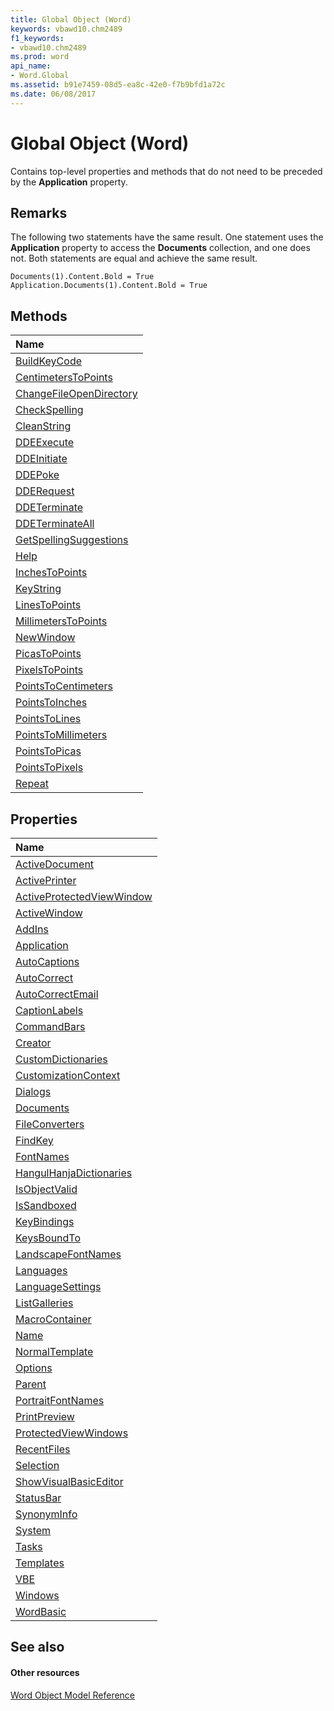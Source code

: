 ```yaml
---
title: Global Object (Word)
keywords: vbawd10.chm2489
f1_keywords:
- vbawd10.chm2489
ms.prod: word
api_name:
- Word.Global
ms.assetid: b91e7459-08d5-ea8c-42e0-f7b9bfd1a72c
ms.date: 06/08/2017
---
```



# Global Object (Word)

Contains top-level properties and methods that do not need to be preceded by the  **Application** property.


## Remarks

The following two statements have the same result. One statement uses the  **Application** property to access the **Documents** collection, and one does not. Both statements are equal and achieve the same result.


```
Documents(1).Content.Bold = True 
Application.Documents(1).Content.Bold = True
```


## Methods



|**Name**|
|:-----|
|[BuildKeyCode](global-buildkeycode-method-word.md)|
|[CentimetersToPoints](global-centimeterstopoints-method-word.md)|
|[ChangeFileOpenDirectory](global-changefileopendirectory-method-word.md)|
|[CheckSpelling](global-checkspelling-method-word.md)|
|[CleanString](global-cleanstring-method-word.md)|
|[DDEExecute](global-ddeexecute-method-word.md)|
|[DDEInitiate](global-ddeinitiate-method-word.md)|
|[DDEPoke](global-ddepoke-method-word.md)|
|[DDERequest](global-dderequest-method-word.md)|
|[DDETerminate](global-ddeterminate-method-word.md)|
|[DDETerminateAll](global-ddeterminateall-method-word.md)|
|[GetSpellingSuggestions](global-getspellingsuggestions-method-word.md)|
|[Help](global-help-method-word.md)|
|[InchesToPoints](global-inchestopoints-method-word.md)|
|[KeyString](global-keystring-method-word.md)|
|[LinesToPoints](global-linestopoints-method-word.md)|
|[MillimetersToPoints](global-millimeterstopoints-method-word.md)|
|[NewWindow](global-newwindow-method-word.md)|
|[PicasToPoints](global-picastopoints-method-word.md)|
|[PixelsToPoints](global-pixelstopoints-method-word.md)|
|[PointsToCentimeters](global-pointstocentimeters-method-word.md)|
|[PointsToInches](global-pointstoinches-method-word.md)|
|[PointsToLines](global-pointstolines-method-word.md)|
|[PointsToMillimeters](global-pointstomillimeters-method-word.md)|
|[PointsToPicas](global-pointstopicas-method-word.md)|
|[PointsToPixels](global-pointstopixels-method-word.md)|
|[Repeat](global-repeat-method-word.md)|

## Properties



|**Name**|
|:-----|
|[ActiveDocument](global-activedocument-property-word.md)|
|[ActivePrinter](global-activeprinter-property-word.md)|
|[ActiveProtectedViewWindow](global-activeprotectedviewwindow-property-word.md)|
|[ActiveWindow](global-activewindow-property-word.md)|
|[AddIns](global-addins-property-word.md)|
|[Application](global-application-property-word.md)|
|[AutoCaptions](global-autocaptions-property-word.md)|
|[AutoCorrect](global-autocorrect-property-word.md)|
|[AutoCorrectEmail](global-autocorrectemail-property-word.md)|
|[CaptionLabels](global-captionlabels-property-word.md)|
|[CommandBars](global-commandbars-property-word.md)|
|[Creator](global-creator-property-word.md)|
|[CustomDictionaries](global-customdictionaries-property-word.md)|
|[CustomizationContext](global-customizationcontext-property-word.md)|
|[Dialogs](global-dialogs-property-word.md)|
|[Documents](global-documents-property-word.md)|
|[FileConverters](global-fileconverters-property-word.md)|
|[FindKey](global-findkey-property-word.md)|
|[FontNames](global-fontnames-property-word.md)|
|[HangulHanjaDictionaries](global-hangulhanjadictionaries-property-word.md)|
|[IsObjectValid](global-isobjectvalid-property-word.md)|
|[IsSandboxed](global-issandboxed-property-word.md)|
|[KeyBindings](global-keybindings-property-word.md)|
|[KeysBoundTo](global-keysboundto-property-word.md)|
|[LandscapeFontNames](global-landscapefontnames-property-word.md)|
|[Languages](global-languages-property-word.md)|
|[LanguageSettings](global-languagesettings-property-word.md)|
|[ListGalleries](global-listgalleries-property-word.md)|
|[MacroContainer](global-macrocontainer-property-word.md)|
|[Name](global-name-property-word.md)|
|[NormalTemplate](global-normaltemplate-property-word.md)|
|[Options](global-options-property-word.md)|
|[Parent](global-parent-property-word.md)|
|[PortraitFontNames](global-portraitfontnames-property-word.md)|
|[PrintPreview](global-printpreview-property-word.md)|
|[ProtectedViewWindows](global-protectedviewwindows-property-word.md)|
|[RecentFiles](global-recentfiles-property-word.md)|
|[Selection](global-selection-property-word.md)|
|[ShowVisualBasicEditor](global-showvisualbasiceditor-property-word.md)|
|[StatusBar](global-statusbar-property-word.md)|
|[SynonymInfo](global-synonyminfo-property-word.md)|
|[System](global-system-property-word.md)|
|[Tasks](global-tasks-property-word.md)|
|[Templates](global-templates-property-word.md)|
|[VBE](global-vbe-property-word.md)|
|[Windows](global-windows-property-word.md)|
|[WordBasic](global-wordbasic-property-word.md)|

## See also


#### Other resources


[Word Object Model Reference](http://msdn.microsoft.com/library/be452561-b436-bb9b-6f94-3faa9a74a6fd%28Office.15%29.aspx)
